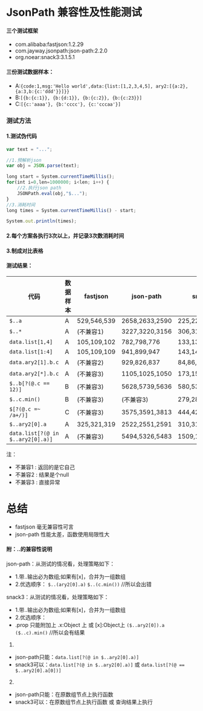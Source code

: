 # JsonPath 兼容性及性能测试
#### 三个测试框架
* com.alibaba:fastjson:1.2.29
* com.jayway.jsonpath:json-path:2.2.0
* org.noear:snack3:3.1.5.1

#### 三份测试数据样本：
* A:`{code:1,msg:'Hello world',data:{list:[1,2,3,4,5], ary2:[{a:2},{a:3,b:{c:'ddd'}}]}}`
* B:`[{b:{c:1}}, {b:{d:1}}, {b:{c:2}}, {b:{c:23}}]`
* C:`[{c:'aaaa'}, {b:'cccc'}, {c:'cccaa'}]`

### 测试方法
#### 1.测试伪代码
```javascript
var text = "...";

//1.预解析json
var obj = JSON.parse(text);

long start = System.currentTimeMillis();
for(int i=0,len=1000000; i<len; i++) {
    //2.执行json path
    JSONPath.eval(obj,"$..."); 
}
//3.消耗时间
long times = System.currentTimeMillis() - start;

System.out.println(times);
```
#### 2.每个方案各执行3次以上，并记录3次数消耗时间
#### 3.制成对比表格

#### 测试结果：

| 代码 | 数据样本 | fastjson | json-path | snack3 |
| --- | --- | ---| --- | --- |
| `$..a` | A | 529,546,539 | 2658,2633,2590 | 225,225,232 |
| `$..*` | A | (不兼容1) | 3227,3220,3156 | 306,315,325 |
| `data.list[1,4]` | A | 105,109,102 | 782,798,776 | 133,137,131 |
| `data.list[1:4]` | A | 105,109,109 | 941,899,947 | 143,145,146 |
| `data.ary2[1].b.c` | A | (不兼容2) | 929,826,837 | 84,86,80 |
| `data.ary2[*].b.c` | A | (不兼容3) | 1105,1025,1050 | 173,152,155 |
| `$..b[?(@.c == 12)]` | B | (不兼容3) | 5628,5739,5636 | 580,535,532 |
| `$..c.min()` | B | (不兼容3) | (不兼容3) | 279,282,285 |
| `$[?(@.c =~ /a+/)]` | C | (不兼容3) | 3575,3591,3813 | 444,423,429 |
| `$..ary2[0].a` | A | 325,321,319 | 2522,2551,2591 | 310,311,314 |
| `data.list[?(@ in $..ary2[0].a)]` | A | (不兼容3) | 5494,5326,5483 | 1509,1467,1494 |
注：
* 不兼容1 : 返回的是它自己
* 不兼容2 : 结果是个null
* 不兼容3 : 直接异常

# 总结

* fastjson 毫无兼容性可言
* json-path 性能太差，函数使用局限性大

#### 附：..的兼容性说明
json-path：从测试的情况看，处理策略如下：
* 1.带..输出必为数组;如果有[x]，合并为一组数组
* 2.优选顺序：
`$..(ary2[0].a)` 
`$..(c.min())`   //所以会出错

snack3：从测试的情况看，处理策略如下：
* 1.带..输出必为数组;如果有[x]，合并为一组数组
* 2.优选顺序：
* .prop 只能附加上 .x:Object 上 或 [x]:Object上
`($..ary2[0]).a`    
`($..c).min()`  //所以会有结果

1.
* json-path只能：`data.list[?(@ in $..ary2[0].a)]`
* snack3可以：`data.list[?(@ in $..ary2[0].a)]` 或 `data.list[?(@ == $..ary2[0].a[0])]`
2.
* json-path只能：在原数组节点上执行函数
* snack3可以：在原数组节点上执行函数 或 查询结果上执行
